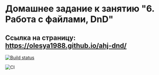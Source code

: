 # Домашнее задание к занятию "6. Работа с файлами, DnD"

## Ссылка на страницу: https://olesya1988.github.io/ahj-dnd/

[![Build status](https://ci.appveyor.com/api/projects/status/p579x3i75649lmkh?svg=true)](https://ci.appveyor.com/project/Olesya1988/ahj-dnd)

![CI](https://github.com/Olesya1988/ahj-dnd/actions/workflows/web.yml/badge.svg)